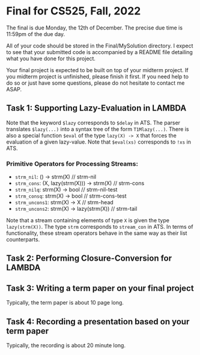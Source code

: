 # Final for CS525, Fall, 2022

The final is due Monday, the 12th of December.  The precise due
time is 11:59pm of the due day.

All of your code should be stored in the Final/MySolution directory.
I expect to see that your submitted code is accompanied by a README file
detailing what you have done for this project.

Your final project is expected to be built on top of your midterm project.
If you midterm project is unfinished, please finish it first. If you need
help to do so or just have some questions, please do not hesitate to contact
me ASAP.

## Task 1: Supporting Lazy-Evaluation in LAMBDA

Note that the keyword `$lazy` corresponds to `$delay` in ATS.  The
parser translates `$lazy(...)` into a syntax tree of the form
`T1Mlazy(...)`.  There is also a special function `$eval` of the type
`lazy(X) -> X` that forces the evaluation of a given lazy-value. Note
that `$eval(xs)` corresponds to `!xs` in ATS.

### Primitive Operators for Processing Streams:

  * `strm_nil`: () -> strm(X) // strm-nil
  * `strm_cons`: (X, lazy(strm(X))) -> strm(X) // strm-cons
  * `strm_nilq`: strm(X) -> bool // strm-nil-test
  * `strm_consq`: strm(X) -> bool // strm-cons-test
  * `strm_uncons1`: strm(X) -> X // strm-head
  * `strm_uncons2`: strm(X) -> lazy(strm(X)) // strm-tail

Note that a stream containing elements of type `X` is given the
type `lazy(strm(X))`. The type `strm` corresponds to `stream_con` in ATS.
In terms of functionality, these stream operators behave in the same way as
their list counterparts.


## Task 2: Performing Closure-Conversion for LAMBDA

## Task 3: Writing a term paper on your final project
Typically, the term paper is about 10 page long.

## Task 4: Recording a presentation based on your term paper
Typically, the recording is about 20 minute long.
